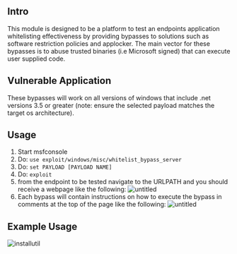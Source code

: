 ## Intro

This module is designed to be a platform to test an endpoints application whitelisting effectiveness by providing bypasses to  solutions such as software restriction policies and applocker.
The main vector for these bypasses is to abuse trusted binaries (i.e Microsoft signed) that can execute user supplied code.

## Vulnerable Application

These bypasses will work on all versions of windows that include .net versions 3.5 or greater (note: ensure the selected payload matches the target os architecture).

## Usage

1. Start msfconsole
2. Do: ```use exploit/windows/misc/whitelist_bypass_server```
3. Do: ```set PAYLOAD [PAYLOAD NAME]```
4. Do: ```exploit```
5. from the endpoint to be tested navigate to the URLPATH and you should receive a webpage like the following:
![untitled](https://user-images.githubusercontent.com/22723839/29625486-c25ff54e-8823-11e7-995a-9917bb1b2348.png)
6. Each bypass will contain instructions on how to execute the bypass in comments at the top of the page like the following:
![untitled](https://user-images.githubusercontent.com/22723839/29625587-0e252a30-8824-11e7-8424-72b142e51e75.png)

## Example Usage
![installutil](https://user-images.githubusercontent.com/22723839/29625829-b9537678-8824-11e7-8aa7-d1d51299357b.gif)
